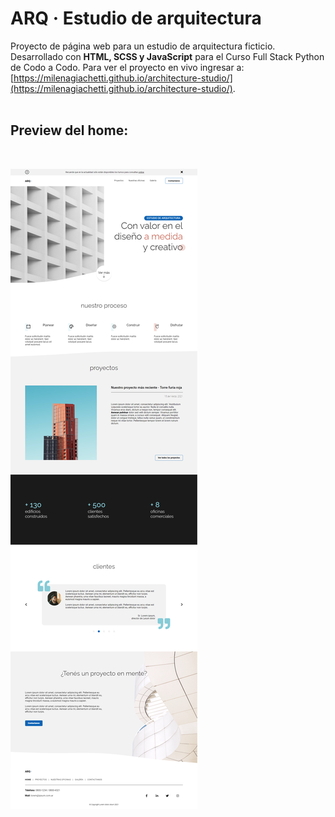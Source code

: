 # ARQ · Estudio de arquitectura
Proyecto de página web para un estudio de arquitectura ficticio. Desarrollado con __HTML, SCSS y JavaScript__ para el Curso Full Stack Python de Codo a Codo. Para ver el proyecto en vivo ingresar a: [https://milenagiachetti.github.io/architecture-studio/](https://milenagiachetti.github.io/architecture-studio/).  
<br/> 

## Preview del home:  
<br/>  

![Captura de la página principal en versión desktop](./readme_images/home_screenshoot.png)
